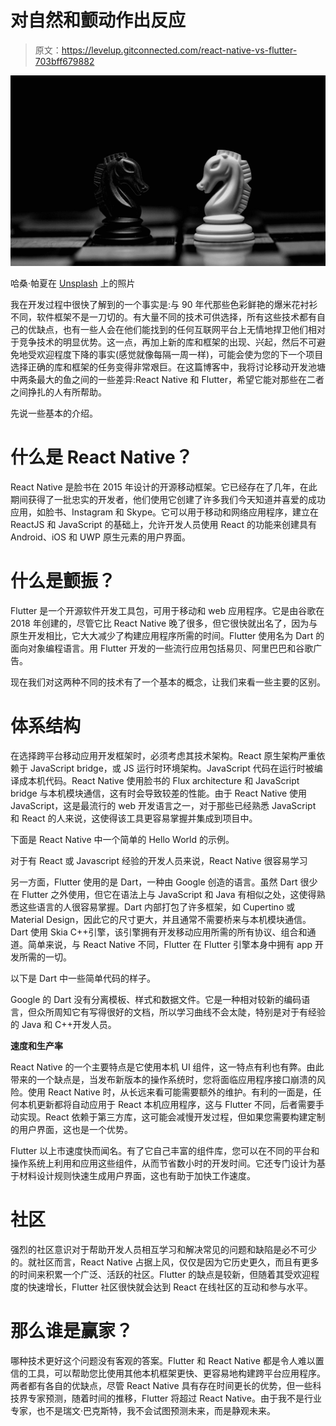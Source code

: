 # 对自然和颤动作出反应

> 原文：<https://levelup.gitconnected.com/react-native-vs-flutter-703bff679882>

![](img/39ceeab04f3cde572c38f6817df22eec.png)

哈桑·帕夏在 [Unsplash](https://unsplash.com?utm_source=medium&utm_medium=referral) 上的照片

我在开发过程中很快了解到的一个事实是:与 90 年代那些色彩鲜艳的爆米花衬衫不同，软件框架不是一刀切的。有大量不同的技术可供选择，所有这些技术都有自己的优缺点，也有一些人会在他们能找到的任何互联网平台上无情地捍卫他们相对于竞争技术的明显优势。这一点，再加上新的库和框架的出现、兴起，然后不可避免地受欢迎程度下降的事实(感觉就像每隔一周一样)，可能会使为您的下一个项目选择正确的库和框架的任务变得非常艰巨。在这篇博客中，我将讨论移动开发池塘中两条最大的鱼之间的一些差异:React Native 和 Flutter，希望它能对那些在二者之间挣扎的人有所帮助。

先说一些基本的介绍。

# 什么是 React Native？

React Native 是脸书在 2015 年设计的开源移动框架。它已经存在了几年，在此期间获得了一批忠实的开发者，他们使用它创建了许多我们今天知道并喜爱的成功应用，如脸书、Instagram 和 Skype。它可以用于移动和网络应用程序，建立在 ReactJS 和 JavaScript 的基础上，允许开发人员使用 React 的功能来创建具有 Android、iOS 和 UWP 原生元素的用户界面。

# 什么是颤振？

Flutter 是一个开源软件开发工具包，可用于移动和 web 应用程序。它是由谷歌在 2018 年创建的，尽管它比 React Native 晚了很多，但它很快就出名了，因为与原生开发相比，它大大减少了构建应用程序所需的时间。Flutter 使用名为 Dart 的面向对象编程语言。用 Flutter 开发的一些流行应用包括易贝、阿里巴巴和谷歌广告。

现在我们对这两种不同的技术有了一个基本的概念，让我们来看一些主要的区别。

# 体系结构

在选择跨平台移动应用开发框架时，必须考虑其技术架构。React 原生架构严重依赖于 JavaScript bridge，或 JS 运行时环境架构。JavaScript 代码在运行时被编译成本机代码。React Native 使用脸书的 Flux architecture 和 JavaScript bridge 与本机模块通信，这有时会导致较差的性能。由于 React Native 使用 JavaScript，这是最流行的 web 开发语言之一，对于那些已经熟悉 JavaScript 和 React 的人来说，这使得该工具更容易掌握并集成到项目中。

下面是 React Native 中一个简单的 Hello World 的示例。

对于有 React 或 Javascript 经验的开发人员来说，React Native 很容易学习

另一方面，Flutter 使用的是 Dart，一种由 Google 创造的语言。虽然 Dart 很少在 Flutter 之外使用，但它在语法上与 JavaScript 和 Java 有相似之处，这使得熟悉这些语言的人很容易掌握。Dart 内部打包了许多框架，如 Cupertino 或 Material Design，因此它的尺寸更大，并且通常不需要桥来与本机模块通信。Dart 使用 Skia C++引擎，该引擎拥有开发移动应用所需的所有协议、组合和通道。简单来说，与 React Native 不同，Flutter 在 Flutter 引擎本身中拥有 app 开发所需的一切。

以下是 Dart 中一些简单代码的样子。

Google 的 Dart 没有分离模板、样式和数据文件。它是一种相对较新的编码语言，但众所周知它有写得很好的文档，所以学习曲线不会太陡，特别是对于有经验的 Java 和 C++开发人员。

**速度和生产率**

React Native 的一个主要特点是它使用本机 UI 组件，这一特点有利也有弊。由此带来的一个缺点是，当发布新版本的操作系统时，您将面临应用程序接口崩溃的风险。使用 React Native 时，从长远来看可能需要额外的维护。有利的一面是，任何本机更新都将自动应用于 React 本机应用程序，这与 Flutter 不同，后者需要手动实现。React 依赖于第三方库，这可能会减慢开发过程，但如果您需要构建定制的用户界面，这也是一个优势。

Flutter 以上市速度快而闻名。有了它自己丰富的组件库，您可以在不同的平台和操作系统上利用和应用这些组件，从而节省数小时的开发时间。它还专门设计为基于材料设计规则快速生成用户界面，这也有助于加快工作速度。

# 社区

强烈的社区意识对于帮助开发人员相互学习和解决常见的问题和缺陷是必不可少的。就社区而言，React Native 占据上风，仅仅是因为它历史更久，而且有更多的时间来积累一个广泛、活跃的社区。Flutter 的缺点是较新，但随着其受欢迎程度的快速增长，Flutter 社区很快就会达到 React 在线社区的互动和参与水平。

# 那么谁是赢家？

哪种技术更好这个问题没有客观的答案。Flutter 和 React Native 都是令人难以置信的工具，可以帮助您比使用其他本机框架更快、更容易地构建跨平台应用程序。两者都有各自的优缺点，尽管 React Native 具有存在时间更长的优势，但一些科技界专家预测，随着时间的推移，Flutter 将超过 React Native。由于我不是行业专家，也不是瑞文·巴克斯特，我不会试图预测未来，而是静观未来。